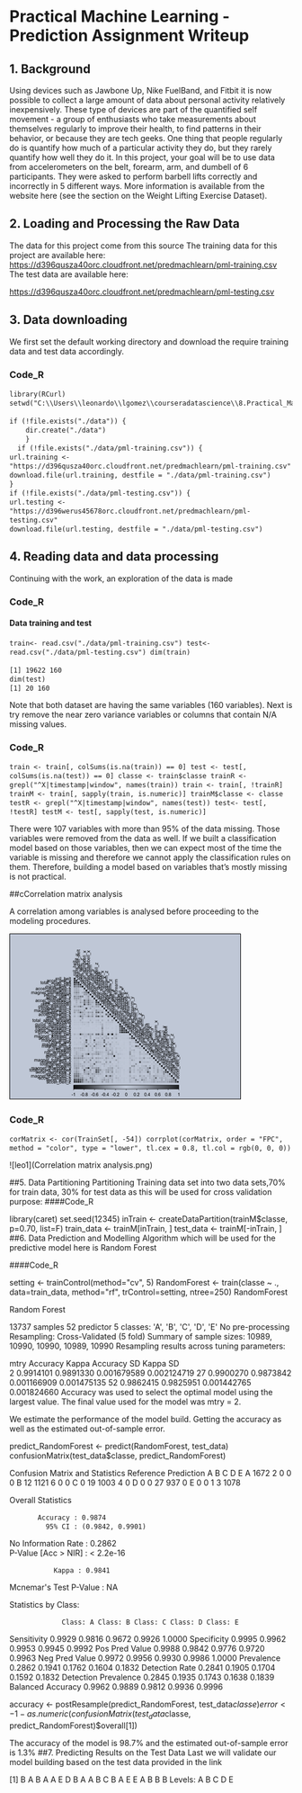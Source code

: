 # Practical Machine Learning - Prediction Assignment Writeup

## 1. Background 

Using devices such as Jawbone Up, Nike FuelBand, and Fitbit it is now possible to collect a large amount of data about personal activity relatively inexpensively. These type of devices are part of the quantified self movement - a group of enthusiasts who take measurements about themselves regularly to improve their health, to find patterns in their behavior, or because they are tech geeks. One thing that people regularly do is quantify how much of a particular activity they do, but they rarely quantify how well they do it. In this project, your goal will be to use data from accelerometers on the belt, forearm, arm, and dumbell of 6 participants. They were asked to perform barbell lifts correctly and incorrectly in 5 different ways. More information is available from the website here (see the section on the Weight Lifting Exercise Dataset).

## 2. Loading and Processing the Raw Data 

The data for this project come from this source The training data for this project are available here: https://d396qusza40orc.cloudfront.net/predmachlearn/pml-training.csv The test data are available here:

https://d396qusza40orc.cloudfront.net/predmachlearn/pml-testing.csv

## 3. Data downloading 

We first set the default working directory and download the require training data and test data accordingly.

### Code_R

    library(RCurl)
    setwd("C:\\Users\\leonardo\\lgomez\\courseradatascience\\8.Practical_Machine_Learning\\Practical_Machine_Learning_Assignment")

    if (!file.exists("./data")) {
 	    dir.create("./data")
	    }
	  if (!file.exists("./data/pml-training.csv")) {
	url.training <- "https://d396qusza40orc.cloudfront.net/predmachlearn/pml-training.csv"
	download.file(url.training, destfile = "./data/pml-training.csv")
	}
	if (!file.exists("./data/pml-testing.csv")) {
	url.testing <- "https://d396werus45678orc.cloudfront.net/predmachlearn/pml-testing.csv"
	download.file(url.testing, destfile = "./data/pml-testing.csv")

## 4. Reading data and data processing 

Continuing with the work, an exploration of the data is made

### Code_R 

#### Data training and test 

    train<- read.csv("./data/pml-training.csv") test<- read.csv("./data/pml-testing.csv") dim(train)

    [1] 19622 160
    dim(test)
    [1] 20 160

Note that both dataset are having the same variables (160 variables). Next is try remove the near zero variance variables or columns that contain N/A missing values.

### Code_R 

	train <- train[, colSums(is.na(train)) == 0] test <- test[, colSums(is.na(test)) == 0] classe <- train$classe trainR <- 	grepl("^X|timestamp|window", names(train)) train <- train[, !trainR] trainM <- train[, sapply(train, is.numeric)] trainM$classe <- classe testR <- grepl("^X|timestamp|window", names(test)) test<- test[, !testR] testM <- test[, sapply(test, is.numeric)]

There were 107 variables with more than 95% of the data missing. Those variables were removed from the data as well. If we built a classification model based on those variables, then we can expect most of the time the variable is missing and therefore we cannot apply the classification rules on them. Therefore, building a model based on variables that’s mostly missing is not practical.

##cCorrelation matrix analysis 

A correlation among variables is analysed before proceeding to the modeling procedures.

![leo1](https://github.com/leonardogomezca78/Prediction-Assignment-Writeup2/blob/master/Correlation%20matrix%20analysis.png) 

### Code_R 

	corMatrix <- cor(TrainSet[, -54]) corrplot(corMatrix, order = "FPC", method = "color", type = "lower", tl.cex = 0.8, tl.col = rgb(0, 0, 0))

![leo1](Correlation matrix analysis.png)

##5. Data Partitioning Partitioning Training data set into two data sets,70% for train data, 30% for test data as this will be used for cross validation purpose: ####Code_R

library(caret)
set.seed(12345) 
inTrain <- createDataPartition(trainM$classe, p=0.70, list=F)
train_data <- trainM[inTrain, ]
test_data <- trainM[-inTrain, ]
##6. Data Prediction and Modelling Algorithm which will be used for the predictive model here is Random Forest

####Code_R

setting <- trainControl(method="cv", 5)
RandomForest <- train(classe ~ ., data=train_data, method="rf", trControl=setting, ntree=250)
RandomForest

Random Forest 

13737 samples
52 predictor
 5 classes: 'A', 'B', 'C', 'D', 'E' 
No pre-processing
Resampling: Cross-Validated (5 fold) 
Summary of sample sizes: 10989, 10990, 10990, 10989, 10990 
Resampling results across tuning parameters:

mtry  Accuracy   Kappa      Accuracy SD  Kappa SD   
2    0.9914101  0.9891330  0.001679589  0.002124719
27    0.9900270  0.9873842  0.001166909  0.001475135
52    0.9862415  0.9825951  0.001442765  0.001824660
Accuracy was used to select the optimal model using the largest value. The final value used for the model was mtry = 2.

We estimate the performance of the model build. Getting the accuracy as well as the estimated out-of-sample error.

predict_RandomForest <- predict(RandomForest, test_data)
confusionMatrix(test_data$classe, predict_RandomForest)

Confusion Matrix and Statistics
       Reference
	Prediction    A    B    C    D    E
    A 1672    2    0    0    0
    B   12 1121    6    0    0
    C    0   19 1003    4    0
    D    0    0   27  937    0
    E    0    0    1    3 1078

Overall Statistics
                                      
           Accuracy : 0.9874          
             95% CI : (0.9842, 0.9901)
No Information Rate : 0.2862          
P-Value [Acc > NIR] : < 2.2e-16       
                                       
               Kappa : 0.9841          
Mcnemar's Test P-Value : NA              

Statistics by Class:

                 Class: A Class: B Class: C Class: D Class: E
Sensitivity            0.9929   0.9816   0.9672   0.9926   1.0000
Specificity            0.9995   0.9962   0.9953   0.9945   0.9992
Pos Pred Value         0.9988   0.9842   0.9776   0.9720   0.9963
Neg Pred Value         0.9972   0.9956   0.9930   0.9986   1.0000
Prevalence             0.2862   0.1941   0.1762   0.1604   0.1832
Detection Rate         0.2841   0.1905   0.1704   0.1592   0.1832
Detection Prevalence   0.2845   0.1935   0.1743   0.1638   0.1839
Balanced Accuracy      0.9962   0.9889   0.9812   0.9936   0.9996

accuracy <- postResample(predict_RandomForest, test_data$classe)
error<-1 - as.numeric(confusionMatrix(test_data$classe, predict_RandomForest)$overall[1])

The accuracy of the model is 98.7% and the estimated out-of-sample error is 1.3%
##7. Predicting Results on the Test Data Last we will validate our model building based on the test data provided in the link

[1] B A B A A E D B A A B C B A E E A B B B
Levels: A B C D E
